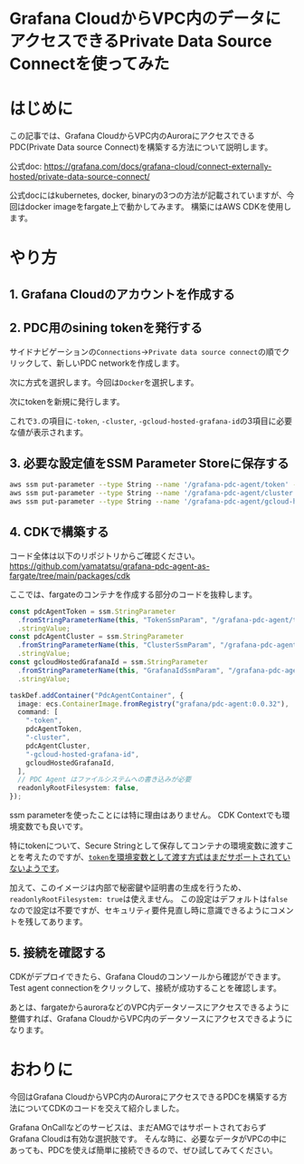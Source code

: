 # Grafana CloudからVPC内のデータにアクセスできるPrivate Data Source Connectを使ってみた

# はじめに
この記事では、Grafana CloudからVPC内のAuroraにアクセスできるPDC(Private Data source Connect)を構築する方法について説明します。

公式doc:
https://grafana.com/docs/grafana-cloud/connect-externally-hosted/private-data-source-connect/

公式docにはkubernetes, docker, binaryの3つの方法が記載されていますが、今回はdocker imageをfargate上で動かしてみます。
構築にはAWS CDKを使用します。

# やり方

## 1. Grafana Cloudのアカウントを作成する

## 2. PDC用のsining tokenを発行する

サイドナビゲーションの`Connections`→`Private data source connect`の順でクリックして、新しいPDC networkを作成します。

次に方式を選択します。今回は`Docker`を選択します。

次にtokenを新規に発行します。

これで`3.`の項目に`-token`, `-cluster`, `-gcloud-hosted-grafana-id`の3項目に必要な値が表示されます。

## 3. 必要な設定値をSSM Parameter Storeに保存する

```bash
aws ssm put-parameter --type String --name '/grafana-pdc-agent/token' --value "<<置き換えて>>"
aws ssm put-parameter --type String --name '/grafana-pdc-agent/cluster' --value "<<置き換えて>>"
aws ssm put-parameter --type String --name '/grafana-pdc-agent/gcloud-hosted-grafana-id' --value "<<置き換えて>>"
```

## 4. CDKで構築する

コード全体は以下のリポジトリからご確認ください。
https://github.com/yamatatsu/grafana-pdc-agent-as-fargate/tree/main/packages/cdk

ここでは、fargateのコンテナを作成する部分のコードを抜粋します。

```ts
const pdcAgentToken = ssm.StringParameter
  .fromStringParameterName(this, "TokenSsmParam", "/grafana-pdc-agent/token")
  .stringValue;
const pdcAgentCluster = ssm.StringParameter
  .fromStringParameterName(this, "ClusterSsmParam", "/grafana-pdc-agent/cluster")
  .stringValue;
const gcloudHostedGrafanaId = ssm.StringParameter
  .fromStringParameterName(this, "GrafanaIdSsmParam", "/grafana-pdc-agent/gcloud-hosted-grafana-id")
  .stringValue;

taskDef.addContainer("PdcAgentContainer", {
  image: ecs.ContainerImage.fromRegistry("grafana/pdc-agent:0.0.32"),
  command: [
    "-token",
    pdcAgentToken,
    "-cluster",
    pdcAgentCluster,
    "-gcloud-hosted-grafana-id",
    gcloudHostedGrafanaId,
  ],
  // PDC Agent はファイルシステムへの書き込みが必要
  readonlyRootFilesystem: false,
});
```

ssm parameterを使ったことには特に理由はありません。
CDK Contextでも環境変数でも良いです。

特にtokenについて、Secure Stringとして保存してコンテナの環境変数に渡すことを考えたのですが、[`token`を環境変数として渡す方式はまだサポートされていないようです](https://github.com/grafana/pdc-agent/issues/102)。

加えて、このイメージは内部で秘密鍵や証明書の生成を行うため、`readonlyRootFilesystem: true`は使えません。
この設定はデフォルトは`false`なので設定は不要ですが、セキュリティ要件見直し時に意識できるようにコメントを残してあります。

## 5. 接続を確認する

CDKがデプロイできたら、Grafana Cloudのコンソールから確認ができます。
Test agent connectionをクリックして、接続が成功することを確認します。

あとは、fargateからauroraなどのVPC内データソースにアクセスできるように整備すれば、Grafana CloudからVPC内のデータソースにアクセスできるようになります。

# おわりに

今回はGrafana CloudからVPC内のAuroraにアクセスできるPDCを構築する方法についてCDKのコードを交えて紹介しました。

Grafana OnCallなどのサービスは、まだAMGではサポートされておらずGrafana Cloudは有効な選択肢です。
そんな時に、必要なデータがVPCの中にあっても、PDCを使えば簡単に接続できるので、ぜひ試してみてください。
